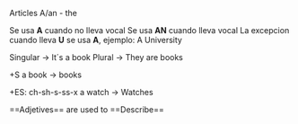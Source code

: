 Articles A/an - the

Se usa **A** cuando no lleva vocal
Se usa **AN** cuando lleva vocal
La excepcion cuando lleva **U** se usa **A**, ejemplo: A University

Singular -> It´s a book
Plural -> They are books

+S
a book -> books

+ES: ch-sh-s-ss-x
a watch -> Watches

==Adjetives== are used to ==Describe==


